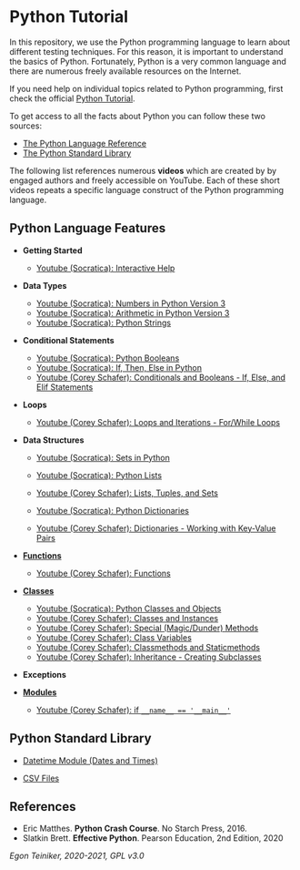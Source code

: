 # Python Tutorial

In this repository, we use the Python programming language to learn about different testing techniques.
For this reason, it is important to understand the basics of Python.
Fortunately, Python is a very common language and there are numerous freely available resources on the Internet.

If you need help on individual topics related to Python programming, first check the official
[Python Tutorial](https://docs.python.org/3/tutorial/index.html).

To get access to all the facts about Python you can follow these two sources:
* [The Python Language Reference](https://docs.python.org/3/reference/index.html)
* [The Python Standard Library](https://docs.python.org/3/library/index.html)

The following list references numerous **videos** which are created by by engaged authors and freely accessible on YouTube.
Each of these short videos repeats a specific language construct of the Python programming language.

## Python Language Features

  * **Getting Started** 
    * [Youtube (Socratica): Interactive Help](https://youtu.be/BVXv0-1Rcc8)
      
  * **Data Types** 
    * [Youtube (Socratica): Numbers in Python Version 3](https://youtu.be/_87ASgggEg0)
    * [Youtube (Socratica): Arithmetic in Python Version 3](https://youtu.be/Aj8FQRIHJSc)
    * [Youtube (Socratica): Python Strings](https://youtu.be/iAzShkKzpJo)
  
  * **Conditional Statements**  
    * [Youtube (Socratica): Python Booleans](https://youtu.be/9OK32jb_TdI)
    * [Youtube (Socratica): If, Then, Else in Python](https://youtu.be/f4KOjWS_KZs)
    * [Youtube (Corey Schafer): Conditionals and Booleans - If, Else, and Elif Statements](https://youtu.be/DZwmZ8Usvnk)
  
  * **Loops** 
    * [Youtube (Corey Schafer): Loops and Iterations - For/While Loops](https://youtu.be/6iF8Xb7Z3wQ) 
  
  * **Data Structures** 
    * [Youtube (Socratica): Sets in Python](https://youtu.be/sBvaPopWOmQ)
      
    * [Youtube (Socratica): Python Lists](https://youtu.be/ohCDWZgNIU0)
    * [Youtube (Corey Schafer): Lists, Tuples, and Sets](https://youtu.be/W8KRzm-HUcc) 

    * [Youtube (Socratica): Python Dictionaries](https://youtu.be/XCcpzWs-CI4)
    * [Youtube (Corey Schafer): Dictionaries - Working with Key-Value Pairs](https://youtu.be/daefaLgNkw0)

  * [**Functions**](https://github.com/teiniker/teiniker-lectures-softwaretesting/tree/master/introduction/python/functions) 
      * [Youtube (Corey Schafer): Functions](https://youtu.be/9Os0o3wzS_I)
  
  * [**Classes**](https://github.com/teiniker/teiniker-lectures-softwaretesting/tree/master/introduction/python/classes)
      * [Youtube (Socratica): Python Classes and Objects](https://youtu.be/apACNr7DC_s)
      * [Youtube (Corey Schafer): Classes and Instances](https://youtu.be/ZDa-Z5JzLYM)
      * [Youtube (Corey Schafer): Special (Magic/Dunder) Methods](https://youtu.be/rq8cL2XMM5M)
      * [Youtube (Corey Schafer): Class Variables](https://youtu.be/BJ-VvGyQxho)
      * [Youtube (Corey Schafer): Classmethods and Staticmethods](https://youtu.be/ZDa-Z5JzLYM)
      * [Youtube (Corey Schafer): Inheritance - Creating Subclasses](https://youtu.be/RSl87lqOXDE)
      
  * **Exceptions**
  
  * [**Modules**](https://github.com/teiniker/teiniker-lectures-softwaretesting/tree/master/introduction/python)
      * [Youtube (Corey Schafer): if `__name__ == '__main__'`](https://youtu.be/sugvnHA7ElY)   
  
## Python Standard Library
  
  * [Datetime Module (Dates and Times)](https://youtu.be/RjMbCUpvIgw)
   
  * [CSV Files](https://youtu.be/Xi52tx6phRU)

## References
* Eric Matthes. **Python Crash Course**. No Starch Press, 2016. 
* Slatkin Brett. **Effective Python**. Pearson Education, 2nd Edition, 2020


*Egon Teiniker, 2020-2021, GPL v3.0*
